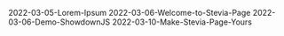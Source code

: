 2022-03-05-Lorem-Ipsum
2022-03-06-Welcome-to-Stevia-Page
2022-03-06-Demo-ShowdownJS
2022-03-10-Make-Stevia-Page-Yours